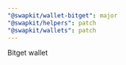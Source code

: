```yaml
---
"@swapkit/wallet-bitget": major
"@swapkit/helpers": patch
"@swapkit/wallets": patch
---
```


Bitget wallet
